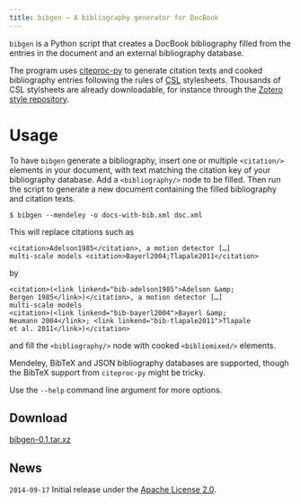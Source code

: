 ```yaml
---
title: bibgen – A bibliography generator for DocBook
---
```


`bibgen` is a Python script that creates a DocBook bibliography filled
from the <citation> entries in the document and an external bibliography
database.

The program uses [citeproc-py](https://github.com/brechtm/citeproc-py)
to generate citation texts and cooked bibliography entries following
the rules of [CSL](http://citationstyles.org/) stylesheets. Thousands
of CSL stylsheets are already downloadable, for instance through the
[Zotero style repository](https://zotero.org/styles).

# Usage

To have `bibgen` generate a bibliography, insert one or multiple
`<citation/>` elements in your document, with text matching the citation
key of your bibliography database. Add a `<bibliography/>` node to be
filled. Then run the script to generate a new document containing the
filled bibliography and citation texts.

    $ bibgen --mendeley -o docs-with-bib.xml doc.xml

This will replace citations such as

    <citation>Adelson1985</citation>, a motion detector […]
    multi-scale models <citation>Bayerl2004;Tlapale2011</citation>

by

    <citation>(<link linkend="bib-adelson1985">Adelson &amp;
    Bergen 1985</link>)</citation>, a motion detector […]
    multi-scale models
    <citation>(<link linkend="bib-bayerl2004">Bayerl &amp;
	Neumann 2004</link>; <link linkend="bib-tlapale2011">Tlapale
	et al. 2011</link>)</citation>

and fill the `<bibliography/>` node with cooked `<bibliomixed/>` elements.

Mendeley, BibTeX and JSON bibliography databases are supported, though
the BibTeX support from `citeproc-py` might be tricky.

Use the `--help` command line argument for more options.

## Download

[bibgen-0.1.tar.xz](../data/bibgen/bibgen-0.1.tar.xz)

## News

`2014-09-17`      Initial release under the [Apache License 2.0](../data/licenses/APACHE).
